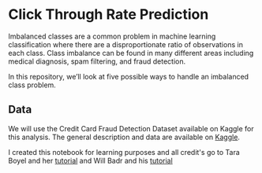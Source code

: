# Click Through Rate Prediction

Imbalanced classes are a common problem in machine learning classification where there are a disproportionate ratio of observations in each class. Class imbalance can be found in many different areas including medical diagnosis, spam filtering, and fraud detection.

In this repository, we’ll look at five possible ways to handle an imbalanced class problem.

## Data
We will use the Credit Card Fraud Detection Dataset available on Kaggle for this analysis. The general description and data are available on [Kaggle](https://www.kaggle.com/tboyle10/methods-for-dealing-with-imbalanced-data).

I created this notebook for learning purposes and all credit's go to Tara Boyel and her [tutorial](https://towardsdatascience.com/methods-for-dealing-with-imbalanced-data-5b761be45a18) and Will Badr and his [tutorial](https://towardsdatascience.com/having-an-imbalanced-dataset-here-is-how-you-can-solve-it-1640568947eb)
